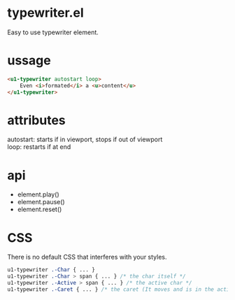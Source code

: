 # typewriter.el
Easy to use typewriter element.

# ussage

```html
<u1-typewriter autostart loop>
    Even <i>formated</i> a <u>content</u>
</u1-typewriter>
```

# attributes
autostart: starts if in viewport, stops if out of viewport  
loop: restarts if at end

# api
- element.play()
- element.pause()
- element.reset()

# CSS
There is no default CSS that interferes with your styles.

```css
u1-typewriter .-Char { ... }
u1-typewriter .-Char > span { ... } /* the char itself */
u1-typewriter .-Active > span { ... } /* the active char */
u1-typewriter .-Caret { ... } /* the caret (It moves and is in the active char element) */
```
